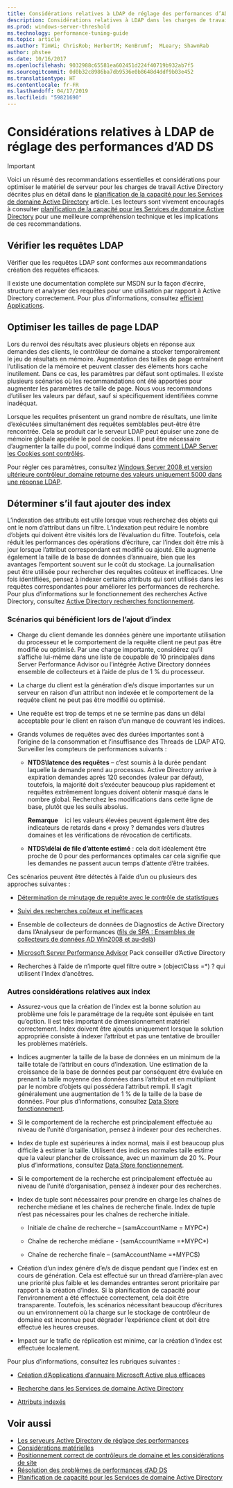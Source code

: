 ```yaml
---
title: Considérations relatives à LDAP de réglage des performances d’AD DS
description: Considérations relatives à LDAP dans les charges de travail Active Directory
ms.prod: windows-server-threshold
ms.technology: performance-tuning-guide
ms.topic: article
ms.author: TimWi; ChrisRob; HerbertM; KenBrumf;  MLeary; ShawnRab
author: phstee
ms.date: 10/16/2017
ms.openlocfilehash: 9032988c65581ea602451d224f40719b932ab7f5
ms.sourcegitcommit: 0d0b32c8986ba7db9536e0b8648d4ddf9b03e452
ms.translationtype: HT
ms.contentlocale: fr-FR
ms.lasthandoff: 04/17/2019
ms.locfileid: "59821690"
---
```

# <a name="ldap-considerations-in-adds-performance-tuning"></a>Considérations relatives à LDAP de réglage des performances d’AD DS

>[!Important]
> Voici un résumé des recommandations essentielles et considérations pour optimiser le matériel de serveur pour les charges de travail Active Directory décrites plus en détail dans le [planification de la capacité pour les Services de domaine Active Directory](https://go.microsoft.com/fwlink/?LinkId=324566) article. Les lecteurs sont vivement encouragés à consulter [planification de la capacité pour les Services de domaine Active Directory](https://go.microsoft.com/fwlink/?LinkId=324566) pour une meilleure compréhension technique et les implications de ces recommandations.

## <a name="verify-ldap-queries"></a>Vérifier les requêtes LDAP

Vérifier que les requêtes LDAP sont conformes aux recommandations création des requêtes efficaces.

Il existe une documentation complète sur MSDN sur la façon d’écrire, structure et analyser des requêtes pour une utilisation par rapport à Active Directory correctement. Pour plus d’informations, consultez [efficient Applications](https://msdn.microsoft.com/library/ms808539.aspx).

## <a name="optimize-ldap-page-sizes"></a>Optimiser les tailles de page LDAP

Lors du renvoi des résultats avec plusieurs objets en réponse aux demandes des clients, le contrôleur de domaine a stocker temporairement le jeu de résultats en mémoire. Augmentation des tailles de page entraînent l’utilisation de la mémoire et peuvent classer des éléments hors cache inutilement. Dans ce cas, les paramètres par défaut sont optimales. Il existe plusieurs scénarios où les recommandations ont été apportées pour augmenter les paramètres de taille de page. Nous vous recommandons d’utiliser les valeurs par défaut, sauf si spécifiquement identifiées comme inadéquat.

Lorsque les requêtes présentent un grand nombre de résultats, une limite d’exécutées simultanément des requêtes semblables peut-être être rencontrée.  Cela se produit car le serveur LDAP peut épuiser une zone de mémoire globale appelée le pool de cookies.  Il peut être nécessaire d’augmenter la taille du pool, comme indiqué dans [comment LDAP Server les Cookies sont contrôlés](https://technet.microsoft.com/windows-server-docs/identity/ad-ds/manage/how-ldap-server-cookies-are-handled).

Pour régler ces paramètres, consultez [Windows Server 2008 et version ultérieure contrôleur_domaine retourne des valeurs uniquement 5000 dans une réponse LDAP](https://support.microsoft.com/kb/2009267).

## <a name="determine-whether-to-add-indices"></a>Déterminer s’il faut ajouter des index

L’indexation des attributs est utile lorsque vous recherchez des objets qui ont le nom d’attribut dans un filtre. L’indexation peut réduire le nombre d’objets qui doivent être visités lors de l’évaluation du filtre. Toutefois, cela réduit les performances des opérations d’écriture, car l’index doit être mis à jour lorsque l’attribut correspondant est modifié ou ajouté. Elle augmente également la taille de la base de données d’annuaire, bien que les avantages l’emportent souvent sur le coût du stockage. La journalisation peut être utilisée pour rechercher des requêtes coûteux et inefficaces. Une fois identifiées, pensez à indexer certains attributs qui sont utilisés dans les requêtes correspondantes pour améliorer les performances de recherche. Pour plus d’informations sur le fonctionnement des recherches Active Directory, consultez [Active Directory recherches fonctionnement](https://technet.microsoft.com/library/cc755809.aspx).

### <a name="scenarios-that-benefit-in-adding-indices"></a>Scénarios qui bénéficient lors de l’ajout d’index

-   Charge du client demande les données génère une importante utilisation du processeur et le comportement de la requête client ne peut pas être modifié ou optimisé. Par une charge importante, considérez qu’il s’affiche lui-même dans une liste de coupable de 10 principales dans Server Performance Advisor ou l’intégrée Active Directory données ensemble de collecteurs et à l’aide de plus de 1 % du processeur.

-   La charge du client est la génération d’e/s disque importantes sur un serveur en raison d’un attribut non indexée et le comportement de la requête client ne peut pas être modifié ou optimisé.

-   Une requête est trop de temps et ne se termine pas dans un délai acceptable pour le client en raison d’un manque de couvrant les indices.

-   Grands volumes de requêtes avec des durées importantes sont à l’origine de la consommation et l’insuffisance des Threads de LDAP ATQ. Surveiller les compteurs de performances suivants :

    -   **NTDS\\latence des requêtes** – c’est soumis à la durée pendant laquelle la demande prend au processus. Active Directory arrive à expiration demandes après 120 secondes (valeur par défaut), toutefois, la majorité doit s’exécuter beaucoup plus rapidement et requêtes extrêmement longues doivent obtenir masqué dans le nombre global. Recherchez les modifications dans cette ligne de base, plutôt que les seuils absolus.

        **Remarque**    ici les valeurs élevées peuvent également être des indicateurs de retards dans « proxy ? demandes vers d’autres domaines et les vérifications de révocation de certificats.


    -   **NTDS\\délai de file d’attente estimé** : cela doit idéalement être proche de 0 pour des performances optimales car cela signifie que les demandes ne passent aucun temps d’attente d’être traitées.

Ces scénarios peuvent être détectés à l’aide d’un ou plusieurs des approches suivantes :

-   [Détermination de minutage de requête avec le contrôle de statistiques](https://msdn.microsoft.com/library/ms808539.aspx)

-   [Suivi des recherches coûteux et inefficaces](https://msdn.microsoft.com/library/ms808539.aspx)

-   Ensemble de collecteurs de données de Diagnostics de Active Directory dans l’Analyseur de performances ([fils de SPA : Ensembles de collecteurs de données AD Win2008 et au-delà](http://blogs.technet.com/b/askds/archive/2010/06/08/son-of-spa-ad-data-collector-sets-in-win2008-and-beyond.aspx))

-   [Microsoft Server Performance Advisor](../../../server-performance-advisor/microsoft-server-performance-advisor.md) Pack conseiller d’Active Directory

-   Recherches à l’aide de n’importe quel filtre outre » (objectClass =\*) ? qui utilisent l’Index d’ancêtres.

### <a name="other-index-considerations"></a>Autres considérations relatives aux index

-   Assurez-vous que la création de l’index est la bonne solution au problème une fois le paramétrage de la requête sont épuisée en tant qu’option. Il est très important de dimensionnement matériel correctement. Index doivent être ajoutés uniquement lorsque la solution appropriée consiste à indexer l’attribut et pas une tentative de brouiller les problèmes matériels.

-   Indices augmenter la taille de la base de données en un minimum de la taille totale de l’attribut en cours d’indexation. Une estimation de la croissance de la base de données peut par conséquent être évaluée en prenant la taille moyenne des données dans l’attribut et en multipliant par le nombre d’objets qui possédera l’attribut rempli. Il s’agit généralement une augmentation de 1 % de la taille de la base de données. Pour plus d’informations, consultez [Data Store fonctionnement](https://technet.microsoft.com/library/cc772829.aspx).

-   Si le comportement de la recherche est principalement effectuée au niveau de l’unité d’organisation, pensez à indexer pour des recherches.

-   Index de tuple est supérieures à index normal, mais il est beaucoup plus difficile à estimer la taille. Utilisent des indices normales taille estime que la valeur plancher de croissance, avec un maximum de 20 %. Pour plus d’informations, consultez [Data Store fonctionnement](https://technet.microsoft.com/library/cc772829.aspx).

-   Si le comportement de la recherche est principalement effectuée au niveau de l’unité d’organisation, pensez à indexer pour des recherches.

-   Index de tuple sont nécessaires pour prendre en charge les chaînes de recherche médiane et les chaînes de recherche finale. Index de tuple n’est pas nécessaires pour les chaînes de recherche initiale.

    -   Initiale de chaîne de recherche – (samAccountName = MYPC\*)

    -   Chaîne de recherche médiane - (samAccountName =\*MYPC\*)

    -   Chaîne de recherche finale – (samAccountName =\*MYPC$)

-   Création d’un index génère d’e/s de disque pendant que l’index est en cours de génération. Cela est effectué sur un thread d’arrière-plan avec une priorité plus faible et les demandes entrantes seront prioritaire par rapport à la création d’index. Si la planification de capacité pour l’environnement a été effectuée correctement, cela doit être transparente. Toutefois, les scénarios nécessitant beaucoup d’écritures ou un environnement où la charge sur le stockage de contrôleur de domaine est inconnue peut dégrader l’expérience client et doit être effectué les heures creuses.

-   Impact sur le trafic de réplication est minime, car la création d’index est effectuée localement.

Pour plus d’informations, consultez les rubriques suivantes :

-   [Création d’Applications d’annuaire Microsoft Active plus efficaces](https://msdn.microsoft.com/library/ms808539.aspx)

-   [Recherche dans les Services de domaine Active Directory](https://msdn.microsoft.com/library/aa746427.aspx)

-   [Attributs indexés](https://msdn.microsoft.com/library/windows/desktop/ms677112.aspx)


## <a name="see-also"></a>Voir aussi
- [Les serveurs Active Directory de réglage des performances](index.md)
- [Considérations matérielles](hardware-considerations.md)
- [Positionnement correct de contrôleurs de domaine et les considérations de site](site-definition-considerations.md)
- [Résolution des problèmes de performances d’AD DS](troubleshoot.md) 
- [Planification de capacité pour les Services de domaine Active Directory](https://go.microsoft.com/fwlink/?LinkId=324566)